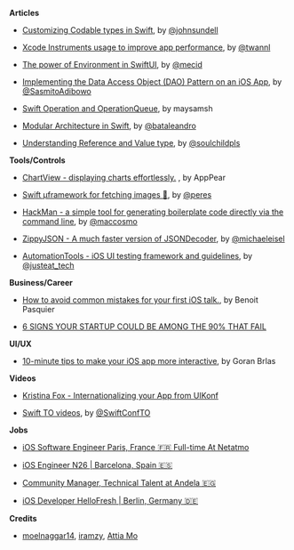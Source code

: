 
**Articles**

* [Customizing Codable types in Swift](https://www.swiftbysundell.com/posts/customizing-codable-types-in-swift), by [@johnsundell](https://twitter.com/johnsundell)

* [Xcode Instruments usage to improve app performance](https://www.avanderlee.com/debugging/xcode-instruments-time-profiler), by [@twannl](https://twitter.com/twannl)

* [The power of Environment in SwiftUI](https://mecid.github.io/2019/08/21/the-power-of-environment-in-swiftui/), by [@mecid](https://twitter.com/mecid)

* [Implementing the Data Access Object (DAO) Pattern on an iOS App](https://cutecoder.org/programming/future-proof-data-persistence/), by [@SasmitoAdibowo](https://twitter.com/SasmitoAdibowo)

* [Swift Operation and OperationQueue](https://maysamsh.me/2019/08/18/swift-operation-and-operationqueue), by maysamsh

* [Modular Architecture in Swift](https://medium.com/flawless-app-stories/a-modular-architecture-in-swift-aafd9026aa99), by [@bataleandro](https://twitter.com/bataleandro)

* [Understanding Reference and Value type](https://fluffy.es/reference-vs-value-type/), by [@soulchildpls](https://twitter.com/soulchildpls)


**Tools/Controls**

* [ChartView - displaying charts effortlessly.](https://github.com/AppPear/ChartView) , by AppPear

* [Swift µframework for fetching images 🍊](https://github.com/RuiAAPeres/Tangerine), by [@peres](https://twitter.com/peres)

* [HackMan - a simple tool for generating boilerplate code directly via the command line](https://github.com/Cosmo/HackMan), by [@maccosmo](https://twitter.com/maccosmo)

* [ZippyJSON - A much faster version of JSONDecoder](https://github.com/michaeleisel/ZippyJSON), by [@michaeleisel](https://twitter.com/michaeleisel)

* [AutomationTools - iOS UI testing framework and guidelines](https://github.com/justeat/AutomationTools), by [@justeat_tech](https://twitter.com/justeat_tech)

**Business/Career**

* [How to avoid common mistakes for your first iOS talk.](https://benoitpasquier.com/how-to-avoid-mistakes-first-ios-talk), by Benoit Pasquier

* [6 SIGNS YOUR STARTUP COULD BE AMONG THE 90% THAT FAIL](https://thestartupscene.me/HACKS/6-Signs-your-Startup-Could-Be-Among-the-90-that-Fail?fbclid=IwAR14AumzKKTHEioFeJZQ_Hgqk49Xinly1mMvSS_CxzSsQX9EnGrrasB25JI)

**UI/UX**

* [10-minute tips to make your iOS app more interactive](https://infinum.co/the-capsized-eight/10-minute-tips-to-make-your-iOS-app-more-interactive), by Goran Brlas

**Videos**

* [Kristina Fox - Internationalizing your App from UIKonf](https://www.youtube.com/watch?v=fF131-_8QjM)

* [Swift TO videos](https://vimeo.com/showcase/swiftto-conf-2019), by [@SwiftConfTO](https://twitter.com/SwiftConfTO)

**Jobs**

* [iOS Software Engineer Paris, France 🇫🇷 Full-time At Netatmo](https://www.smartrecruiters.com/Netatmo/743999692187717-ios-software-engineer)

* [iOS Engineer N26 | Barcelona, Spain 🇪🇸](https://n26.com/en/careers/positions/1765927)

* [Community Manager, Technical Talent at Andela 🇪🇬](https://boards.greenhouse.io/andela/jobs/1827488)

* [iOS Developer HelloFresh  | Berlin, Germany 🇩🇪](https://stackoverflow.com/jobs/280934/ios-developer-m-f-x-hellofresh?so=i&pg=1&offset=4&q=ios+developer&l=Berlin%2c+Germany&u=Km&d=20)

**Credits**

* [moelnaggar14](https://github.com/MoElnaggar14), [iramzy](https://github.com/iramzy), [Attia Mo](https://attiamo.me)
